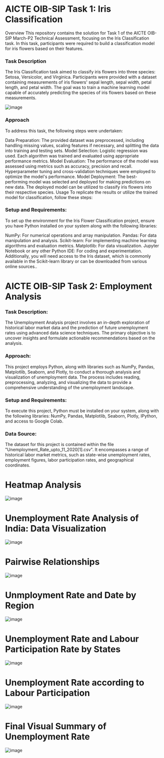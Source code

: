 # AICTE OIB-SIP Task 1: Iris Classification
Overview
This repository contains the solution for Task 1 of the AICTE OIB-SIP March-P2 Technical Assessment, focusing on the Iris Classification task. In this task, participants were required to build a classification model for iris flowers based on their features.

### Task Description
The Iris Classification task aimed to classify iris flowers into three species: Setosa, Versicolor, and Virginica. Participants were provided with a dataset containing measurements of iris flowers' sepal length, sepal width, petal length, and petal width. The goal was to train a machine learning model capable of accurately predicting the species of iris flowers based on these measurements.

![image](https://github.com/CRMawande/iris_flower_classification/assets/163488890/26855bb3-9af6-41ee-8179-340d42b8014b)


### Approach
To address this task, the following steps were undertaken:

Data Preparation: The provided dataset was preprocessed, including handling missing values, scaling features if necessary, and splitting the data into training and testing sets.
Model Selection: Logistic regression was used. Each algorithm was trained and evaluated using appropriate performance metrics.
Model Evaluation: The performance of the model was assessed using metrics such as accuracy, precision and recall. Hyperparameter tuning and cross-validation techniques were employed to optimize the model's performance.
Model Deployment: The best-performing model was selected and deployed for making predictions on new data. The deployed model can be utilized to classify iris flowers into their respective species.
Usage
To replicate the results or utilize the trained model for classification, follow these steps:

### Setup and Requirements:
To set up the environment for the Iris Flower Classification project, ensure you have Python installed on your system along with the following libraries:

NumPy: For numerical operations and array manipulation.
Pandas: For data manipulation and analysis.
Scikit-learn: For implementing machine learning algorithms and evaluation metrics.
Matplotlib: For data visualization.
Jupyter Notebook or any other Python IDE: For coding and experimentation.
Additionally, you will need access to the Iris dataset, which is commonly available in the Scikit-learn library or can be downloaded from various online sources..

# AICTE OIB-SIP Task 2: Employment Analysis

### Task Description:
The Unemployment Analysis project involves an in-depth exploration of historical labor market data and the prediction of future unemployment rates using advanced data science techniques. The primary objective is to uncover insights and formulate actionable recommendations based on the analysis.

### Approach:
This project employs Python, along with libraries such as NumPy, Pandas, Matplotlib, Seaborn, and Plotly, to conduct a thorough analysis and visualization of unemployment data. The process includes reading, preprocessing, analyzing, and visualizing the data to provide a comprehensive understanding of the unemployment landscape.

### Setup and Requirements:
To execute this project, Python must be installed on your system, along with the following libraries: NumPy, Pandas, Matplotlib, Seaborn, Plotly, IPython, and access to Google Colab.

### Data Source:
The dataset for this project is contained within the file "Unemployment_Rate_upto_11_2020[1].csv". It encompasses a range of historical labor market metrics, such as state-wise unemployment rates, employment figures, labor participation rates, and geographical coordinates.

# Heatmap Analysis
![image](https://github.com/CRMawande/data_science_internship_oasis_infobyte/assets/163488890/6799afae-0632-4808-aaaa-822393b5e263)

# Unemployment Rate Analysis of India: Data Visualization
![image](https://github.com/CRMawande/data_science_internship_oasis_infobyte/assets/163488890/e84910fa-fe52-495b-89f9-ee287512cad5)

# Pairwise Relationships
![image](https://github.com/CRMawande/data_science_internship_oasis_infobyte/assets/163488890/9d3014bb-42a9-4485-97d6-c9a4dfe47160)

# Unmployment Rate and Date by Region
![image](https://github.com/CRMawande/data_science_internship_oasis_infobyte/assets/163488890/7511e934-b41d-48f6-b53b-245ac74cd359)

# Unemployment Rate and Labour Participation Rate by States
![image](https://github.com/CRMawande/data_science_internship_oasis_infobyte/assets/163488890/f1417553-e376-4671-ab65-547cf83c8b2a)

# Unemployment Rate according to Labour Participation
![image](https://github.com/CRMawande/data_science_internship_oasis_infobyte/assets/163488890/951311c7-b1aa-400d-bbde-f4d7253c2532)

# Final Visual Summary of Unemployment Rate
![image](https://github.com/CRMawande/data_science_internship_oasis_infobyte/assets/163488890/014ff43f-8e73-422e-aad7-84dab0c9768b)








